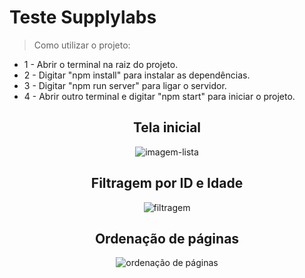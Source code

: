 <h1> Teste Supplylabs </h1>

> Como utilizar o projeto:
* 1 - Abrir o terminal na raiz do projeto.
* 2 - Digitar "npm install" para instalar as dependências.
* 3 - Digitar "npm run server" para ligar o servidor.
* 4 - Abrir outro terminal e digitar "npm start" para iniciar o projeto.

<h2 align="center">Tela inicial</h2>
<div align="center">

![imagem-lista](https://user-images.githubusercontent.com/10118295/208160943-be01ccfb-d9ee-41b3-be2e-4239918c54d1.png)

</div>

<h2 align="center">Filtragem por ID e Idade</h2>
<div align="center">

![filtragem](https://user-images.githubusercontent.com/10118295/208162527-5e3666ce-0808-46f6-b984-ca00a296f69b.png)

</div>

<h2 align="center">Ordenação de páginas</h2>
<div align="center">

![ordenação de páginas](https://user-images.githubusercontent.com/10118295/208162923-7b347a85-fc7d-4e38-bc1b-ff9737372f62.png)

</div>


